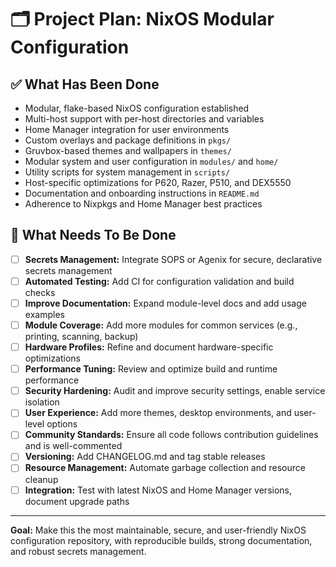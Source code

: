 # 🗂️ Project Plan: NixOS Modular Configuration

## ✅ What Has Been Done

- Modular, flake-based NixOS configuration established
- Multi-host support with per-host directories and variables
- Home Manager integration for user environments
- Custom overlays and package definitions in `pkgs/`
- Gruvbox-based themes and wallpapers in `themes/`
- Modular system and user configuration in `modules/` and `home/`
- Utility scripts for system management in `scripts/`
- Host-specific optimizations for P620, Razer, P510, and DEX5550
- Documentation and onboarding instructions in `README.md`
- Adherence to Nixpkgs and Home Manager best practices

## 🚧 What Needs To Be Done

- [ ] **Secrets Management:** Integrate SOPS or Agenix for secure, declarative secrets management
- [ ] **Automated Testing:** Add CI for configuration validation and build checks
- [ ] **Improve Documentation:** Expand module-level docs and add usage examples
- [ ] **Module Coverage:** Add more modules for common services (e.g., printing, scanning, backup)
- [ ] **Hardware Profiles:** Refine and document hardware-specific optimizations
- [ ] **Performance Tuning:** Review and optimize build and runtime performance
- [ ] **Security Hardening:** Audit and improve security settings, enable service isolation
- [ ] **User Experience:** Add more themes, desktop environments, and user-level options
- [ ] **Community Standards:** Ensure all code follows contribution guidelines and is well-commented
- [ ] **Versioning:** Add CHANGELOG.md and tag stable releases
- [ ] **Resource Management:** Automate garbage collection and resource cleanup
- [ ] **Integration:** Test with latest NixOS and Home Manager versions, document upgrade paths

---

**Goal:** Make this the most maintainable, secure, and user-friendly NixOS configuration repository, with reproducible builds, strong documentation, and robust secrets management.
